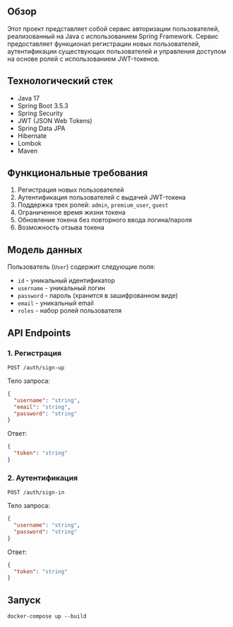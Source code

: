 ## Обзор
Этот проект представляет собой сервис авторизации пользователей, реализованный на Java с использованием Spring Framework. Сервис предоставляет функционал регистрации новых пользователей, аутентификации существующих пользователей и управления доступом на основе ролей с использованием JWT-токенов.

## Технологический стек
- Java 17
- Spring Boot 3.5.3
- Spring Security
- JWT (JSON Web Tokens)
- Spring Data JPA
- Hibernate
- Lombok
- Maven

## Функциональные требования
1. Регистрация новых пользователей
2. Аутентификация пользователей с выдачей JWT-токена
3. Поддержка трех ролей: `admin`, `premium_user`, `guest`
4. Ограниченное время жизни токена
5. Обновление токена без повторного ввода логина/пароля
6. Возможность отзыва токена

## Модель данных
Пользователь (`User`) содержит следующие поля:
- `id` - уникальный идентификатор
- `username` - уникальный логин
- `password` - пароль (хранится в зашифрованном виде)
- `email` - уникальный email
- `roles` - набор ролей пользователя

## API Endpoints

### 1. Регистрация
```
POST /auth/sign-up
```
Тело запроса:
```json
{
  "username": "string",
  "email": "string",
  "password": "string"
}
```

Ответ:
```json
{
  "token": "string"
}
```

### 2. Аутентификация
```
POST /auth/sign-in
```
Тело запроса:
```json
{
  "username": "string",
  "password": "string"
}
```
Ответ:
```json
{
  "token": "string"
}
```

## Запуск 

```
docker-compose up --build
```
